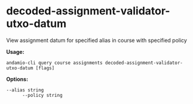 # decoded-assignment-validator-utxo-datum
View assignment datum for specified alias in course with specified policy



**Usage:**
```
andamio-cli query course assignments decoded-assignment-validator-utxo-datum [flags]

```



**Options:**
```
--alias string    
      --policy string
```


